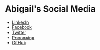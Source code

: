 <!--- social media links --->
# Abigail's Social Media

<p>
  <ul>
  <li><a href="https://www.linkedin.com/in/abigail-lockhart-calpito-2019243/">LinkedIn</a></li>
  <li><a href="https://www.facebook.com/abigail.lockhartcalpito">Facebook</a></li>
  <li><a href="https://twitter.com/alockcalpito">Twitter</a></li>
  <li><a href="https://www.openprocessing.org/user/161957/">Processing</a></li>
  <li><a href="https://github.com/abical">GitHub</a></li>
  </ul>
</p>

